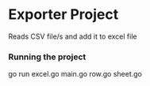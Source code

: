 # Exporter Project
Reads CSV file/s and add it to excel file

### Running the project
 go run excel.go main.go row.go sheet.go